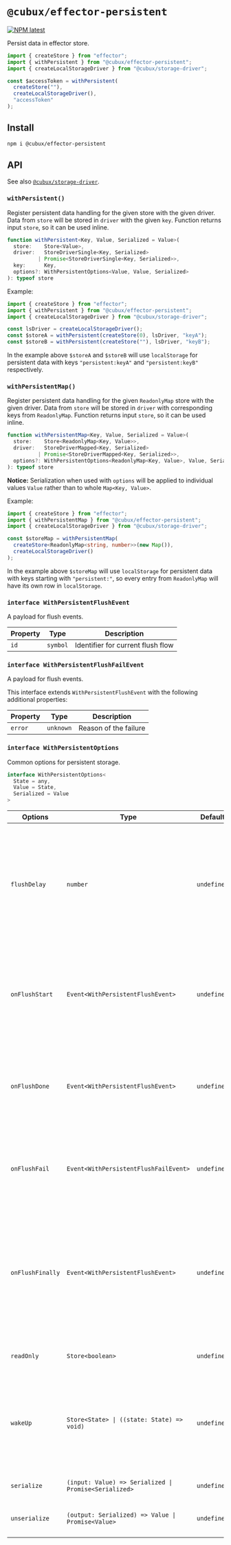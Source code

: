 # `@cubux/effector-persistent`

[![NPM latest](https://img.shields.io/npm/v/@cubux/effector-persistent.svg)](https://www.npmjs.com/package/@cubux/effector-persistent)

Persist data in effector store.

```ts
import { createStore } from "effector";
import { withPersistent } from "@cubux/effector-persistent";
import { createLocalStorageDriver } from "@cubux/storage-driver";

const $accessToken = withPersistent(
  createStore(""),
  createLocalStorageDriver(),
  "accessToken"
);
```

## Install

```sh
npm i @cubux/effector-persistent
```

## API

See also [`@cubux/storage-driver`](https://github.com/cubux-net/ts-storage-driver).

### `withPersistent()`

Register persistent data handling for the given store with the given driver.
Data from `store` will be stored in `driver` with the given `key`. Function
returns input `store`, so it can be used inline.

```ts
function withPersistent<Key, Value, Serialized = Value>(
  store:    Store<Value>,
  driver:   StoreDriverSingle<Key, Serialized>
          | Promise<StoreDriverSingle<Key, Serialized>>,
  key:      Key,
  options?: WithPersistentOptions<Value, Value, Serialized>
): typeof store
```

Example:

```ts
import { createStore } from "effector";
import { withPersistent } from "@cubux/effector-persistent";
import { createLocalStorageDriver } from "@cubux/storage-driver";

const lsDriver = createLocalStorageDriver();
const $storeA = withPersistent(createStore(0), lsDriver, "keyA");
const $storeB = withPersistent(createStore(""), lsDriver, "keyB");
```

In the example above `$storeA` and `$storeB` will use `localStorage` for
persistent data with keys `"persistent:keyA"` and `"persistent:keyB"`
respectively.

### `withPersistentMap()`

Register persistent data handling for the given `ReadonlyMap` store with the
given driver. Data from `store` will be stored in `driver` with corresponding
keys from `ReadonlyMap`. Function returns input `store`, so it can be used
inline.

```ts
function withPersistentMap<Key, Value, Serialized = Value>(
  store:    Store<ReadonlyMap<Key, Value>>,
  driver:   StoreDriverMapped<Key, Serialized>
          | Promise<StoreDriverMapped<Key, Serialized>>,
  options?: WithPersistentOptions<ReadonlyMap<Key, Value>, Value, Serialized>
): typeof store
```

**Notice:** Serialization when used with `options` will be applied to individual
values `Value` rather than to whole `Map<Key, Value>`.

Example:

```ts
import { createStore } from "effector";
import { withPersistentMap } from "@cubux/effector-persistent";
import { createLocalStorageDriver } from "@cubux/storage-driver";

const $storeMap = withPersistentMap(
  createStore<ReadonlyMap<string, number>>(new Map()),
  createLocalStorageDriver()
);
```

In the example above `$storeMap` will use `localStorage` for persistent data
with keys starting with `"persistent:"`, so every entry from `ReadonlyMap` will
have its own row in `localStorage`.

### `interface WithPersistentFlushEvent`

A payload for flush events.

| Property | Type     | Description                       |
|----------|----------|-----------------------------------|
| `id`     | `symbol` | Identifier for current flush flow |

### `interface WithPersistentFlushFailEvent`

A payload for flush events.

This interface extends `WithPersistentFlushEvent` with the following additional
properties:

| Property | Type      | Description           |
|----------|-----------|-----------------------|
| `error`  | `unknown` | Reason of the failure |

### `interface WithPersistentOptions`

Common options for persistent storage.

```ts
interface WithPersistentOptions<
  State = any,
  Value = State,
  Serialized = Value
>
```

| Options          | Type                                                                          | Default     | Description                                                                                                                                                                                      |
|------------------|-------------------------------------------------------------------------------|-------------|--------------------------------------------------------------------------------------------------------------------------------------------------------------------------------------------------|
| `flushDelay`     | `number`                                                                      | `undefined` | Debounce subsequent store updates and flush only after latest change. If set to `undefined` (default), no debounce will be used, so every store update will be flushed to driver.                |
| `onFlushStart`   | `Event<WithPersistentFlushEvent>`                                             | `undefined` | An Event to trigger before flushing to driver. An `id` in payload can be used in all the rest "flush" events to identify the flow when it's needed.                                              |
| `onFlushDone`    | `Event<WithPersistentFlushEvent>`                                             | `undefined` | An Event to trigger when flush succeeds. An `id` in payload refers to `id` from appropriate `onFlushStart` payload.                                                                              |
| `onFlushFail`    | `Event<WithPersistentFlushFailEvent>`                                         | `undefined` | An Event to trigger when flush fails. An `id` in payload refers to `id` from appropriate `onFlushStart` payload.                                                                                 |
| `onFlushFinally` | `Event<WithPersistentFlushEvent>`                                             | `undefined` | An Event to trigger before flushing to driver. This al always triggering after either `onFlushDone` or `onFlushFail`. An `id` in payload refers to `id` from appropriate `onFlushStart` payload. |
| `readOnly`       | `Store<boolean>`                                                              | `undefined` | A `filter` Store to disable writes to Driver.                                                                                                                                                    |
| `wakeUp`         | <code>Store&lt;State&gt; &#124; ((state: State) =&gt; void)</code>            | `undefined` | Alternative target which will receive initial state read from driver on initialization. When `undefined`, the source Store will be used.                                                         |
| `serialize`      | <code>(input: Value) =&gt; Serialized &#124; Promise&lt;Serialized&gt;</code> | `undefined` | Serialization before writing data to driver.                                                                                                                                                     |
| `unserialize`    | <code>(output: Serialized) =&gt; Value &#124; Promise&lt;Value&gt;</code>     | `undefined` | Unserialization after reading data from driver.                                                                                                                                                  |
